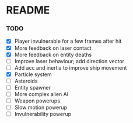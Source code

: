 # README

### TODO
- [x] Player invulnerable for a few frames after hit
- [x] More feedback on laser contact
- [x] More feedback on entity deaths
- [ ] Improve laser behaviour; add direction vector
- [ ] Add acc and inertia to improve ship movement
- [x] Particle system
- [ ] Asteroids
- [ ] Entity spawner
- [ ] More complex alien AI
- [ ] Weapon powerups
- [ ] Slow motion powerup
- [ ] Invulnerability powerup